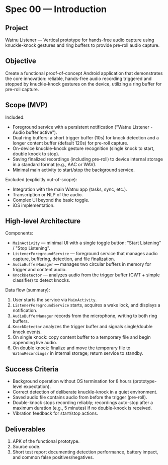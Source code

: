 # Spec 00 — Introduction

## Project

Watnu Listener — Vertical prototype for hands-free audio capture using knuckle-knock gestures and ring buffers to provide pre-roll audio capture.

## Objective

Create a functional proof-of-concept Android application that demonstrates the core innovation: reliable, hands-free audio recording triggered and stopped by knuckle-knock gestures on the device, utilizing a ring buffer for pre-roll capture.

## Scope (MVP)

Included:

- Foreground service with a persistent notification ("Watnu Listener - Audio buffer active").
- Dual ring buffers: a short trigger buffer (10s) for knock detection and a longer content buffer (default 120s) for pre-roll capture.
- On-device knuckle-knock gesture recognition (single knock to start, double knock to stop).
- Saving finalized recordings (including pre-roll) to device internal storage in a standard format (e.g., AAC or WAV).
- Minimal main activity to start/stop the background service.

Excluded (explicitly out-of-scope):

- Integration with the main Watnu app (tasks, sync, etc.).
- Transcription or NLP of the audio.
- Complex UI beyond the basic toggle.
- iOS implementation.

## High-level Architecture

Components:

- `MainActivity` — minimal UI with a single toggle button: "Start Listening" / "Stop Listening".
- `ListenerForegroundService` — foreground service that manages audio capture, buffering, detection, and file finalization.
- `AudioBufferManager` — manages two circular buffers in memory for trigger and content audio.
- `KnockDetector` — analyzes audio from the trigger buffer (CWT + simple classifier) to detect knocks.

Data flow (summary):

1. User starts the service via `MainActivity`.
2. `ListenerForegroundService` starts, acquires a wake lock, and displays a notification.
3. `AudioBufferManager` records from the microphone, writing to both ring buffers.
4. `KnockDetector` analyzes the trigger buffer and signals single/double knock events.
5. On single knock: copy content buffer to a temporary file and begin appending live audio.
6. On double knock: finalize and move the temporary file to `WatnuRecordings/` in internal storage; return service to standby.

## Success Criteria

- Background operation without OS termination for 8 hours (prototype-level expectation).
- Correct detection of deliberate knuckle-knock in a quiet environment.
- Saved audio file contains audio from before the trigger (pre-roll).
- Double-knock stops recording reliably; recordings auto-stop after a maximum duration (e.g., 5 minutes) if no double-knock is received.
- Vibration feedback for start/stop actions.

## Deliverables

1. APK of the functional prototype.
2. Source code.
3. Short test report documenting detection performance, battery impact, and common false positives/negatives.